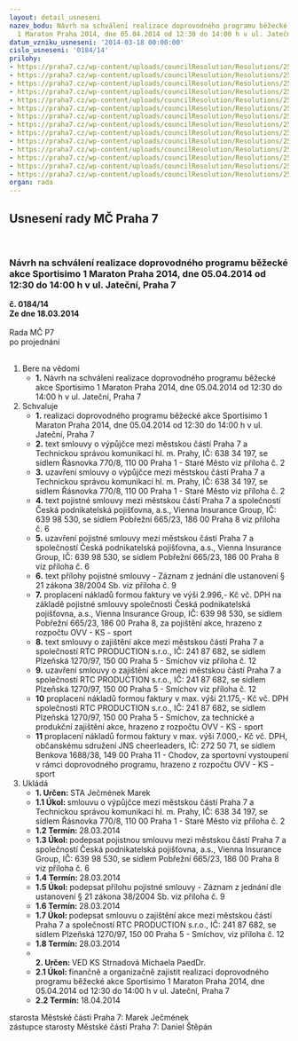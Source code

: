 ```yaml
---
layout: detail_usneseni
nazev_bodu: Návrh na schválení realizace doprovodného programu běžecké akce Sportisimo
  1 Maraton Praha 2014, dne 05.04.2014 od 12:30 do 14:00 h v ul. Jateční, Praha 7
datum_vzniku_usneseni: '2014-03-18 00:00:00'
cislo_usneseni: '0184/14'
prilohy:
- https://praha7.cz/wp-content/uploads/councilResolution/Resolutions/25197/13-14-zapis_2_jednani_sk_05_02_2014.doc
- https://praha7.cz/wp-content/uploads/councilResolution/Resolutions/25197/13-14-vypujcka_tsk_sportisimo_maraton_05_04_2014.docx
- https://praha7.cz/wp-content/uploads/councilResolution/Resolutions/25197/13-14-priloha_tsk_cpp_sportisimo_maraton_05_04_2014_lokalizace.docx
- https://praha7.cz/wp-content/uploads/councilResolution/Resolutions/25197/13-14-raris_tsk_infostojany.pdf
- https://praha7.cz/wp-content/uploads/councilResolution/Resolutions/25197/13-14-dph_tsk_sportisimo_maraton_praha.pdf
- https://praha7.cz/wp-content/uploads/councilResolution/Resolutions/25197/13-14-pojistna_smlouva_sportisimo_maraton_praha_2014.pdf
- https://praha7.cz/wp-content/uploads/councilResolution/Resolutions/25197/13-14-_vpp_od_1_14_info_stojany_2014.pdf
- https://praha7.cz/wp-content/uploads/councilResolution/Resolutions/25197/13-14-dpp_op_p_1_14_info_stojany_2014.pdf
- https://praha7.cz/wp-content/uploads/councilResolution/Resolutions/25197/13-14-priloha_k_pojistne_smlouve_sportisimi_maraton_praha_2014_zaznam_z_jednani.pdf
- https://praha7.cz/wp-content/uploads/councilResolution/Resolutions/25197/13-14-raris_mc_p7_infostojany_2014.pdf
- https://praha7.cz/wp-content/uploads/councilResolution/Resolutions/25197/13-14-or_cpp_infostojany.pdf
- https://praha7.cz/wp-content/uploads/councilResolution/Resolutions/25197/13-14-s8_rtc_production_sportisimo_maraton.doc
- https://praha7.cz/wp-content/uploads/councilResolution/Resolutions/25197/13-14-or_rtc_production_sportisimo_pulmaraton.pdf
- https://praha7.cz/wp-content/uploads/councilResolution/Resolutions/25197/13-14-dph_rtc_production_sportisimo_pulmaraton.pdf
organ: rada
---
```

<div id="ucUsn_pList" class="usn">
	<span><h2>Usnesení rady MČ Praha 7 </h2>
<br></span><div class="standBody">
<span><h3>Návrh na schválení realizace doprovodného programu běžecké akce Sportisimo 1 Maraton Praha 2014, dne 05.04.2014 od 12:30 do 14:00 h v ul. Jateční, Praha 7</h3></span><div class="center">
		<strong>č. 0184/14</strong><br>
	</div>
<div class="center">
		<strong>Ze dne 18.03.2014</strong><br><br>
	</div>Rada MČ P7<br> po projednání<br><br><ol>
<li>Bere na vědomí<ul><li>
<strong>1.</strong> Návrh na schválení realizace doprovodného programu běžecké akce Sportisimo 1 Maraton Praha 2014, dne 05.04.2014 od 12:30 do 14:00 h v ul. Jateční, Praha 7    </li></ul>
</li>
<li>Schvaluje<ul>
<li>
<strong>1.</strong> realizaci doprovodného programu běžecké akce Sportisimo 1 Maraton Praha 2014, dne 05.04.2014 od 12:30 do 14:00 h v ul. Jateční, Praha 7</li>
<li>
<strong>2.</strong> text smlouvy o výpůjčce mezi městskou částí Praha 7 a Technickou správou komunikací hl. m. Prahy, IČ: 638 34 197, se sídlem Řásnovka 770/8, 110 00 Praha 1 - Staré Město viz příloha č. 2</li>
<li>
<strong>3.</strong> uzavření smlouvy o výpůjčce mezi městskou částí Praha 7 a Technickou správou komunikací hl. m. Prahy, IČ: 638 34 197, se sídlem Řásnovka 770/8, 110 00 Praha 1 - Staré Město viz příloha č. 2</li>
<li>
<strong>4.</strong> text pojistné smlouvy mezi městskou částí Praha 7 a společností Česká podnikatelská pojišťovna, a.s., Vienna Insurance Group, IČ: 639 98 530, se sídlem Pobřežní 665/23, 186 00  Praha 8 viz příloha č. 6</li>
<li>
<strong>5.</strong> uzavření pojistné smlouvy mezi městskou částí Praha 7 a společností Česká podnikatelská pojišťovna, a.s., Vienna Insurance Group, IČ: 639 98 530, se sídlem Pobřežní 665/23, 186 00  Praha 8 viz příloha č. 6</li>
<li>
<strong>6.</strong> text přílohy pojistné smlouvy - Záznam z jednání dle ustanovení § 21 zákona 38/2004 Sb. viz příloha č. 9</li>
<li>
<strong>7.</strong> proplacení nákladů formou faktury ve výši 2.996,- Kč vč. DPH na základě pojistné smlouvy společnosti Česká podnikatelská pojišťovna, a.s., Vienna Insurance Group, IČ: 639 98 530, se sídlem Pobřežní 665/23, 186 00  Praha 8, za pojištění akce, hrazeno z rozpočtu OVV - KS - sport</li>
<li>
<strong>8.</strong> text smlouvy o zajištění akce mezi městskou částí Praha 7 a společností RTC PRODUCTION s.r.o., IČ: 241 87 682, se sídlem Plzeňská 1270/97, 150 00  Praha 5 - Smíchov viz příloha č. 12</li>
<li>
<strong>9.</strong> uzavření smlouvy o zajištění akce mezi městskou částí Praha 7 a společností RTC PRODUCTION s.r.o., IČ: 241 87 682, se sídlem Plzeňská 1270/97, 150 00  Praha 5 - Smíchov viz příloha č. 12</li>
<li>
<strong>10</strong> proplacení nákladů formou faktury v max. výši 21.175,- Kč vč. DPH společnosti RTC PRODUCTION s.r.o., IČ: 241 87 682, se sídlem Plzeňská 1270/97, 150 00  Praha 5 - Smíchov, za technické a produkční zajištění akce, hrazeno z rozpočtu OVV - KS - sport</li>
<li>
<strong>11</strong> proplacení nákladů formou faktury v max. výši 7.000,- Kč vč. DPH, občanskému sdružení JNS cheerleaders, IČ: 272 50 71, se sídlem Benkova 1688/38, 149 00 Praha 11 - Chodov, za sportovní vystoupení v rámci doprovodného programu, hrazeno z rozpočtu OVV - KS - sport      </li>
</ul>
</li>
<li>Ukládá<ul>
<li>
<strong>1. Určen: </strong>STA Ječmének Marek</li>
<li>
<strong>1.1 Úkol: </strong>smlouvu o výpůjčce mezi městskou částí Praha 7 a Technickou správou komunikací hl. m. Prahy, IČ: 638 34 197, se sídlem Řásnovka 770/8, 110 00 Praha 1 - Staré Město viz příloha č. 2</li>
<li>
<strong>1.2 Termín: </strong>28.03.2014</li>
<li>
<strong>1.3 Úkol: </strong>podepsat pojistnou smlouvu mezi městskou částí Praha 7 a společností Česká podnikatelská pojišťovna, a.s., Vienna Insurance Group, IČ: 639 98 530, se sídlem Pobřežní 665/23, 186 00  Praha 8 viz příloha č. 6</li>
<li>
<strong>1.4 Termín: </strong>28.03.2014</li>
<li>
<strong>1.5 Úkol: </strong>podepsat přílohu pojistné smlouvy - Záznam z jednání dle ustanovení § 21 zákona 38/2004 Sb. viz příloha č. 9</li>
<li>
<strong>1.6 Termín: </strong>28.03.2014</li>
<li>
<strong>1.7 Úkol: </strong>podepsat smlouvu o zajištění akce mezi městskou částí Praha 7 a společností RTC PRODUCTION s.r.o., IČ: 241 87 682, se sídlem Plzeňská 1270/97, 150 00  Praha 5 - Smíchov, viz příloha č. 12</li>
<li>
<strong>1.8 Termín: </strong>28.03.2014</li>
<li>
<strong><br>2. Určen: </strong>VED KS Strnadová Michaela PaedDr.</li>
<li>
<strong>2.1 Úkol: </strong>finančně a organizačně zajistit realizaci doprovodného programu běžecké akce Sportisimo 1 Maraton Praha 2014, dne 05.04.2014 od 12:30 do 14:00 h v ul. Jateční, Praha 7</li>
<li>
<strong>2.2 Termín: </strong>18.04.2014</li>
</ul>
</li>
</ol>starosta Městské části Praha 7: Marek Ječmének<br>zástupce starosty Městské části Praha 7: Daniel Štěpán 
</div>
</div>